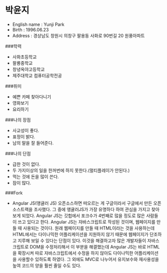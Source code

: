# 박윤지

- English name : Yunji Park
- Birth : 1996.06.23
- Address : 경상남도 창원시 의창구 팔용동 사화로 90번길 20 원풍아파트

###학력

- 사화초등학교
- 팔룡중학교
- 창녕옥야고등학교
- 제주대학교 컴퓨터공학전공

###취미

- 예쁜 카페 찾아다니기
- 영화보기
- 요리하기

###나의 장점

- 사교성이 좋다.
- 표정이 밝다.
- 남의 말을 잘 들어준다.

###나의 단점

- 급한 것이 없다.
- 두 가지이상의 일을 한꺼번에 하지 못한다.(멀티플레이가 안된다.)
- 먹는 것에 돈을 많이 쓴다.
- 잠이 많다.

###Fork

- Angular JS(앵귤러 JS)
오픈소스하면 떠오르는 게 구글이라서 구글에서 만든 오픈소스트랙을 조사했다. 그 중에 앵귤러JS가 가장 유명하다 하여 관심을 가지고 찾아보게 되었다. Angular JS는 깃헙에서 포크수가 4번째로 많을 정도로 많은 사람들이 쓰고 있다고 한다. Angular JS는 자바스크립트로 작성된 것이며, 웹페이지를 만들 때 사용되는 것이다. 원래 웹페이지를 만들 때 HTML이라는 것을 사용하는데 HTML에서는 다이나믹한 어플리케이션을 지원하지 않기 때문에 웹페이지가 단조하고 지루해 보일 수 있다는 단점이 있다. 이것을 해결하고자 많은 개발자들이 자바스크립트로 DOM을 수정처리해서 이 부분을 해결했는데 Angular JS는 바로 HTML을 확장시켜 따로 자바스크립트에서 수정을 하지 않아도 다이나믹한 어플리케이션을 사용할수 있하도록 하였다. 그 외에도 MVC로 나누어서 유지보수와 재사용성을 높여 코드의 양을 훨씬 줄일 수도 있다. 



